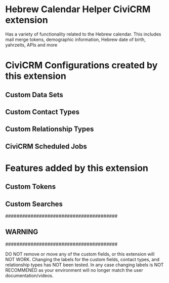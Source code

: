 # Hebrew Calendar Helper CiviCRM extension

Has a variety of functionality related to the Hebrew calendar. This includes mail merge tokens, demographic information, Hebrew date of birth, yahrzeits, APIs and more</description>
  
# CiviCRM Configurations created by this extension

## Custom Data Sets


## Custom Contact Types

## Custom Relationship Types

## CiviCRM Scheduled Jobs

# Features added by this extension

## Custom Tokens

## Custom Searches

########################################
## WARNING
########################################

DO NOT remove or move any of the custom fields, or this extension will NOT WORK. Changing the labels for the custom fields, contact types, and relationship types has NOT been tested.  In any case changing labels is NOT RECOMMENED as your environment will no longer match the user documentation/videos. 
  